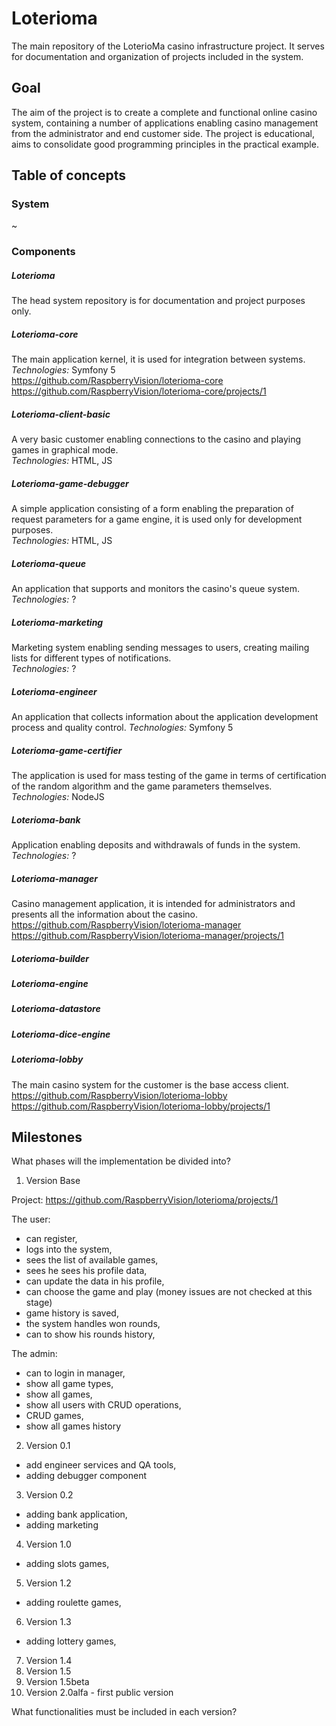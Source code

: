 # Loterioma
The main repository of the LoterioMa casino infrastructure project. It serves for documentation and organization of 
projects included in the system.

## Goal
The aim of the project is to create a complete and functional online casino system, containing a number of applications 
enabling casino management from the administrator and end customer side. The project is educational, aims to consolidate 
good programming principles in the practical example.

## Table of concepts

### System
~

### Components

##### Loterioma
The head system repository is for documentation and project purposes only.

##### Loterioma-core
The main application kernel, it is used for integration between systems.
*Technologies:* Symfony 5  
https://github.com/RaspberryVision/loterioma-core
https://github.com/RaspberryVision/loterioma-core/projects/1

##### Loterioma-client-basic
A very basic customer enabling connections to the casino and playing games in graphical mode.  
*Technologies:* HTML, JS

##### Loterioma-game-debugger
A simple application consisting of a form enabling the preparation of request parameters for a game engine, 
it is used only for development purposes.  
*Technologies:* HTML, JS

##### Loterioma-queue
An application that supports and monitors the casino's queue system.  
*Technologies:* ?

##### Loterioma-marketing
Marketing system enabling sending messages to users, creating mailing lists for different types of notifications.  
*Technologies:* ?

##### Loterioma-engineer
An application that collects information about the application development process and quality control.
*Technologies:* Symfony 5

##### Loterioma-game-certifier
The application is used for mass testing of the game in terms of certification of the random algorithm and the game 
parameters themselves.
*Technologies:* NodeJS

##### Loterioma-bank
Application enabling deposits and withdrawals of funds in the system.
*Technologies:* ?

##### Loterioma-manager
Casino management application, it is intended for administrators and presents all the information about the casino.  
https://github.com/RaspberryVision/loterioma-manager
https://github.com/RaspberryVision/loterioma-manager/projects/1

##### Loterioma-builder

##### Loterioma-engine

##### Loterioma-datastore

##### Loterioma-dice-engine

##### Loterioma-lobby
The main casino system for the customer is the base access client.
https://github.com/RaspberryVision/loterioma-lobby
https://github.com/RaspberryVision/loterioma-lobby/projects/1


## Milestones
What phases will the implementation be divided into?

1. Version Base

Project: https://github.com/RaspberryVision/loterioma/projects/1

The user:
- can register,
- logs into the system,
- sees the list of available games,
- sees he sees his profile data,
- can update the data in his profile,
- can choose the game and play (money issues are not checked at this stage)
- game history is saved,
- the system handles won rounds,
- can to show his rounds history,

The admin:
- can to login in manager,
- show all game types,
- show all games,
- show all users with CRUD operations,
- CRUD games,
- show all games history

2. Version 0.1

- add engineer services and QA tools,
- adding debugger component

3. Version 0.2

- adding bank application, 
- adding marketing

4. Version 1.0

- adding slots games,

5. Version 1.2

- adding roulette games,

6. Version 1.3

- adding lottery games,

7. Version 1.4
8. Version 1.5
9. Version 1.5beta
10. Version 2.0alfa - first public version

What functionalities must be included in each version?
